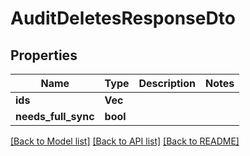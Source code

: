 # AuditDeletesResponseDto

## Properties

Name | Type | Description | Notes
------------ | ------------- | ------------- | -------------
**ids** | **Vec<String>** |  | 
**needs_full_sync** | **bool** |  | 

[[Back to Model list]](../README.md#documentation-for-models) [[Back to API list]](../README.md#documentation-for-api-endpoints) [[Back to README]](../README.md)


